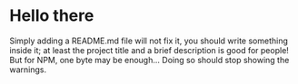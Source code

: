 # Hello there

Simply adding a README.md file will not fix it, you should write something inside it; at least the project title and a brief description is good for people! But for NPM, one byte may be enough...
Doing so should stop showing the warnings.